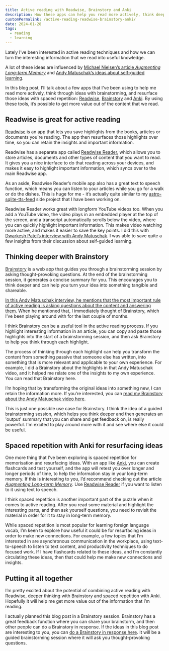 ```yaml
---
title: Active reading with Readwise, Brainstory and Anki
description: How these apps can help you read more actively, think deeper about ideas and retain more information from what you're reading.
customPermalink: /active-reading-readwise-brainstory-anki/
date: 2024-01-28
tags:
  - reading
  - learning
---
```

Lately I’ve been interested in active reading techniques and how we can turn the interesting information that we read into useful knowledge.

A lot of these ideas are influenced by [Michael Nielsen’s article *Augmenting Long-term Memory*](http://augmentingcognition.com/ltm.html) and [Andy Matuschak’s ideas about self-guided learning](https://www.youtube.com/watch?v=dmeRQN9z504).

In this blog post, I’ll talk about a few apps that I’ve been using to help me read more actively, think through ideas with brainstorming, and resurface those ideas with spaced repetition: [Readwise](https://readwise.io/), [Brainstory](http://brainstory.ai/) and [Anki](https://apps.ankiweb.net). By using these tools, it’s possible to get more value out of the content that we read.

## Readwise is great for active reading

[Readwise](https://readwise.io/) is an app that lets you save highlights from the books, articles or documents you're reading. The app then resurfaces those highlights over time, so you can retain the insights and important information.

Readwise has a separate app called [Readwise Reader](https://read.readwise.io/), which allows you to store articles, documents and other types of content that you want to read. It gives you a nice interface to do that reading across your devices, and makes it easy to highlight important information, which syncs over to the main Readwise app.

As an aside, Readwise Reader’s mobile app also has a great text to speech function, which means you can listen to your articles while you go for a walk or do the dishes. This is huge for me - it’s actually quite similar to my [astro-sqlite-tts-feed](https://github.com/larryhudson/astro-sqlite-tts-feed) side project that I have been working on.

Readwise Reader works great with longform YouTube videos too. When you add a YouTube video, the video plays in an embedded player at the top of the screen, and a transcript automatically scrolls below the video, where you can quickly highlight important information. This makes video watching more active, and makes it easier to save the key points. I did this with [Dwarkesh Patel’s interview with Andy Matuschak](https://www.youtube.com/watch?v=dmeRQN9z504). I was able to save quite a few insights from their discussion about self-guided learning.

## Thinking deeper with Brainstory

[Brainstory](http://brainstory.ai/) is a web app that guides you through a brainstorming session by asking thought-provoking questions. At the end of the brainstorming session, it generates a concise summary for you. This encourages you to think deeper and can help you turn your idea into something tangible and shareable.

[In this Andy Matuschak interview, he mentions that the most important rule of active reading is asking questions about the content and answering them](https://youtu.be/dmeRQN9z504?t=361). When he mentioned that, I immediately thought of Brainstory, which I’ve been playing around with for the last couple of months.

I think Brainstory can be a useful tool in the active reading process. If you highlight interesting information in an article, you can copy and paste those highlights into the start of a brainstorming session, and then ask Brainstory to help you think through each highlight.

The process of thinking through each highlight can help you transform the content from something passive that someone else has written, into something that is more relevant and applicable to your own experience. For example, I did a Brainstory about the highlights in that Andy Matuschak video, and it helped me relate one of the insights to my own experience. You can read that Brainstory here.

I’m hoping that by transforming the original ideas into something new, I can retain the information more. If you’re interested, you can [read my Brainstory about the Andy Matuschak video here](https://app.brainstory.ai/feedback?share=98963a5d-c158-40ea-bc3b-2dbcbf4859c4).

This is just one possible use case for Brainstory. I think the idea of a guided brainstorming session, which helps you think deeper and then generates an 'output' summary that you can share and get feedback on, is really powerful. I'm excited to play around more with it and see where else it could be useful.

## Spaced repetition with Anki for resurfacing ideas

One more thing that I’ve been exploring is spaced repetition for memorisation and resurfacing ideas. With an app like [Anki](https://apps.ankiweb.net), you can create flashcards and test yourself, and the app will retest you over longer and longer periods of time, to help the information stay in your long-term memory. If this is interesting to you, I’d recommend checking out the article [*Augmenting Long-term Memory*](http://augmentingcognition.com/ltm.html). Use [Readwise Reader](https://read.readwise.io/) if you want to listen to it using text to speech.

I think spaced repetition is another important part of the puzzle when it comes to active reading. After you read some material and highlight the interesting parts, and then ask yourself questions, you need to revisit the material in order for it to stay in long-term memory.

While spaced repetition is most popular for learning foreign language vocab, I’m keen to explore how useful it could be for resurfacing ideas in order to make new connections. For example, a few topics that I’m interested in are asynchronous communication in the workplace, using text-to-speech to listen to text content, and productivity techniques to do focused work. If I have flashcards related to these ideas, and I’m constantly circulating these ideas, then that could help me make new connections and insights.

## Putting it all together

I’m pretty excited about the potential of combining active reading with Readwise, deeper thinking with Brainstory and spaced repetition with Anki. Hopefully it will help me get more value out of the information that I’m reading.

I actually planned this blog post in a Brainstory session. Brainstory has a great feedback function where you can share your brainstorm, and then other people can do a Brainstory in response. If the ideas in this blog post are interesting to you, you can [do a Brainstory in response here](https://app.brainstory.ai/feedback?share=cb43ee54-9377-4ea6-9da8-6590cc447b79). It will be a guided brainstorming session where it will ask you thought-provoking questions.